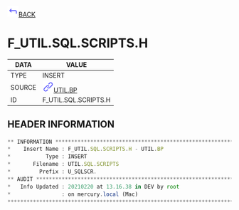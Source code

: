 <img src="../.resources/themes/unicons-line-6563ff/corner-up-left-alt.svg" alt="BACK" width="25" />[BACK](../DOCS/UTIL.BP.md)  
# F_UTIL.SQL.SCRIPTS.H  
|DATA|VALUE|
| --- | --- |
|TYPE|INSERT|
|SOURCE|<img src="../.resources/themes/unicons-line-6563ff/link.svg" alt="UTIL.BP" width="25" />[UTIL.BP](../DOCS/UTIL.BP.md)|
|ID|F_UTIL.SQL.SCRIPTS.H|
    
    
## HEADER INFORMATION  
```javascript
** INFORMATION ****************************************************************
*    Insert Name : F_UTIL.SQL.SCRIPTS.H - UTIL.BP
*           Type : INSERT
*       Filename : UTIL.SQL.SCRIPTS
*         Prefix : U_SQLSCR.
** AUDIT **********************************************************************
*   Info Updated : 20210220 at 13.16.38 in DEV by root
*                : on mercury.local (Mac)
*******************************************************************************
```
